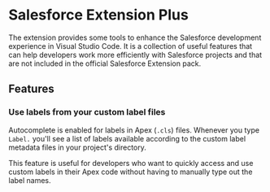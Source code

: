 # Salesforce Extension Plus

The extension provides some tools to enhance the Salesforce development experience in Visual Studio Code. It is a collection of useful features that can help developers work more efficiently with Salesforce projects and that are not included in the official Salesforce Extension pack.

## Features

### Use labels from your custom label files

Autocomplete is enabled for labels in Apex (`.cls`) files. Whenever you type `Label.` you'll see a list of labels available according to the custom label metadata files in your project's directory.

This feature is useful for developers who want to quickly access and use custom labels in their Apex code without having to manually type out the label names.